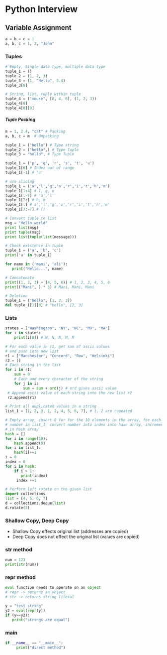 # Python Interview

## Variable Assignment
```python
a = b = c = 1
a, b, c = 1, 2, "John"
```

### Tuples
```python
# Empty, Single data type, multiple data type
tuple_1 = ()
tuple_2 = (1, 2, 3)
tuple_3 = (1, "Hello", 3.4)
tuple_3[0]

# String, list, tuple within tuple
tuple_4 = ("mouse", [8, 4, 6], (1, 2, 3))
tuple_4[0]
tuple_4[0][0]
```
##### Tuple Packing
```python
m = 1, 2.4, "cat" # Packing
a, b, c = m  # Unpacking
```

```python
tuple_1 = ("hello") # Type string
tuple_2 = ("hello",) # Type Tuple
tuple_3 = "hello", # Type Tuple
```

```python
tuple_1 = ('p', 'q', 'r', 's', 't', 'u')
tuple_1[6] # Index out of range
tuple_1[-1] # 'u'
```

```python
# use slicing
tuple_1 = ('a','l','g','o','r','i','t','h','m')
tuple_1[1:4] # l, g, o
tuple_1[:-7] # 'a','l'
tuple_1[7:] # h, m
tuple_1[:] # a','l','g','o','r','i','t','h','m'
tuple_1[7:-7] # ()
```

```python
# Convert tuple to list
msg = "Hello world"
print list(msg)
print tuple(msg)
print list(tuple(list(message)))
```

```python
# Check existence in tuple
tuple_1 = ('a', 'b', 'c')
print('a' in tuple_1)
```

```python
for name in ('mani', 'ali'):
   print("Hello...", name)
```

```python
# Concatenate
print((1, 2, 3) + (4, 5, 6)) # 1, 2, 3, 4, 5, 6
print(("Mani", ) * 3) # Mani, Mani, Mani
```

```python
# Deletion
tuple_1 = ("hello", [1, 2, 3])
del tuple_1[1][0] # "hello", [2, 3]
```

### Lists

```python
states = ["Washington", "NY", "NC", "MO", "MA"]
for i in states:
    print(i[0]) # W, N, N, M, M
```

```python
# For each value in r1, get sum of ascii values
# and push into new list
r1 = ["Manchester", "Concord", "Bow", "Helsinki"]
r2 = []
# Each string in the list
for i in r1:
    sum = 0
    # Each and every character of the string
    for j in i:
        sum = sum + ord(j) # ord gives ascii value
 # Append ascii value of each string into the new list r2
 r2.append(r1)
```

```python
# Print all duplicated values in a string
list_1 = [1, 2, 3, 1, 2, 4, 5, 6, 7], # 1, 2 are repeated

# Empty array, insert 0 for for the 10 elements in the array, for each
# number in list_1, convert number into index into hash array, increment slot
# in hash array
hash = []
for i in range(10):
    hash.append(0)
for i in list_1:
    hash[i]+=1
i = 0
index = 0
for i in hash:
    if i > 1:
       print(index)
     index +=1
```

```python
# Perform left rotate on the given list
import collections
list = [4, 5, 6, 7]
d = collections.deque(list)
d.rotate(3)
```

### Shallow Copy, Deep Copy

- Shallow Copy effects original list (addresses are copied)
- Deep Copy does not effect the original list (values are copied)

### __str__ method
```python
num = 123
print(str(num))
```
### __repr__ method

```python
eval function needs to operate on an object
# repr -> returns an object
# str -> returns string literal

y = "test string"
y2 = eval(repr(y))
if (y==y2):
   print("strings are equal")
```

### main

```python
if __name__ == "__main__":
     print("direct method")
```
